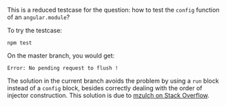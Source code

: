 This is a reduced testcase for the question: how to test the `config` function of an `angular.module`?

To try the testcase:

    npm test

On the master branch, you would get:

    Error: No pending request to flush !

The solution in the current branch avoids the problem by using a `run` block instead of a `config` block, besides correctly dealing with the order of injector construction. This solution is due to [mzulch on Stack Overflow](http://stackoverflow.com/a/38961838/1166087).
